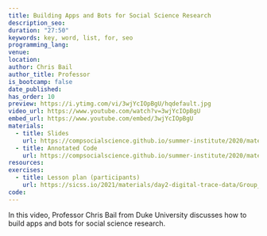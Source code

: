 ```yaml
---
title: Building Apps and Bots for Social Science Research
description_seo:
duration: "27:50"
keywords: key, word, list, for, seo
programming_lang:
venue:
location:
author: Chris Bail
author_title: Professor
is_bootcamp: false
date_published:
has_order: 10
preview: https://i.ytimg.com/vi/3wjYcIOpBgU/hqdefault.jpg
video_url: https://www.youtube.com/watch?v=3wjYcIOpBgU
embed_url: https://www.youtube.com/embed/3wjYcIOpBgU
materials:
  - title: Slides
    url: https://compsocialscience.github.io/summer-institute/2020/materials/day2-digital-trace-data/building-apps-bots/Rpres/Building_Apps_for_Social_Science_Research.html
  - title: Annotated Code
    url: https://compsocialscience.github.io/summer-institute/2020/materials/day2-digital-trace-data/building-apps-bots/rmarkdown/Building_Apps_and_Bots_for%20Social_Science_Research.html
resources:
exercises:
  - title: Lesson plan (participants)
    url: https://sicss.io/2021/materials/day2-digital-trace-data/Group_Exercise_Day_2.html
code:
---
```


In this video, Professor Chris Bail from Duke University discusses how to build apps and bots for social science research.
